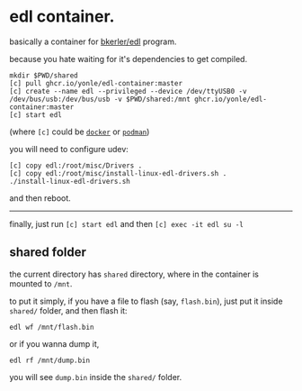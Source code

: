 # edl container.

basically a container for [bkerler/edl](https://github.com/bkerler/edl) program.

because you hate waiting for it's dependencies to get compiled.

```
mkdir $PWD/shared
[c] pull ghcr.io/yonle/edl-container:master
[c] create --name edl --privileged --device /dev/ttyUSB0 -v /dev/bus/usb:/dev/bus/usb -v $PWD/shared:/mnt ghcr.io/yonle/edl-container:master
[c] start edl
```

(where `[c]` could be [`docker`](https://docker.com) or [`podman`](https://podman.io))

you will need to configure udev:

```
[c] copy edl:/root/misc/Drivers .
[c] copy edl:/root/misc/install-linux-edl-drivers.sh .
./install-linux-edl-drivers.sh
```

and then reboot.

---

finally, just run `[c] start edl` and then `[c] exec -it edl su -l`

## shared folder

the current directory has `shared` directory, where in the container is mounted to `/mnt`.

to put it simply, if you have a file to flash (say, `flash.bin`), just put it inside `shared/` folder, and then flash it:
```
edl wf /mnt/flash.bin
```

or if you wanna dump it,
```
edl rf /mnt/dump.bin
```

you will see `dump.bin` inside the `shared/` folder.
